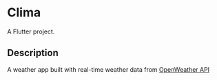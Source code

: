 # Clima

A Flutter project.

## Description

A weather app built with real-time weather data from [OpenWeather API](https://openweathermap.org/)